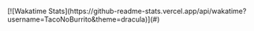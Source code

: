 <br >
[![Wakatime Stats](https://github-readme-stats.vercel.app/api/wakatime?username=TacoNoBurrito&theme=dracula)](#)
<br >
